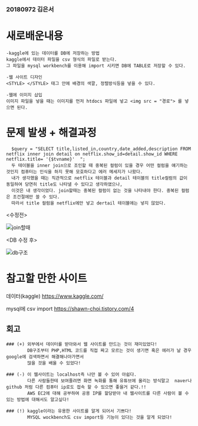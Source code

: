 ### 20180972 김은서

# 새로배운내용
```
-kaggle에 있는 데이터를 DB에 저장하는 방법
kaggle에서 데이터 파일을 csv 형식의 파일로 받는다.
그 파일을 mysql workbench를 이용해 import 시키면 DB에 TABLE로 저장할 수 있다.

-웹 사이트 디자인
<STYLE> </STYLE> 태그 안에 배경의 색깔, 정렬방식등을 넣을 수 있다. 

-웹에 이미지 삽입
이미지 파일을 넣을 때는 이미지를 먼저 htdocs 파일에 넣고 <img src = "경로"> 를 넣으면 된다.
```

# 문제 발생 + 해결과정
```
  $query = "SELECT title,listed_in,country,date_added,description FROM netflix inner join detail on netflix.show_id=detail.show_id WHERE netflix.title= '{$tvname}'  "; 
  두 테이블을 inner join으로 조인할 때 중복된 컬럼이 있을 경우 어떤 컬럼을 얘기하는 것인지 컴퓨터는 인식을 하지 못해 모호하다고 에러 메세지가 나왔다.
  내가 생각했을 때는 직관적으로 netflix 테이블과 detail 테이블의 title컬럼의 값이 동일하여 당연히 title도 나타낼 수 있다고 생각하였으나, 
  이것은 내 생각이었다. join할때는 중복된 컬럼이 없는 것을 나타내야 한다. 중복된 컬럼은 조건절에만 쓸 수 있다. 
  따라서 title 컬럼을 netflix에만 넣고 dertail 테이블에는 넣지 않았다. 
```
<수정전>

![join할때](https://user-images.githubusercontent.com/70589857/97781562-b3950480-1bcf-11eb-9239-e7334971efcb.png)

<DB 수정 후>

![db구조](https://user-images.githubusercontent.com/70589857/97781728-a9bfd100-1bd0-11eb-88f0-89f47cea216e.PNG)

# 참고할 만한 사이트
데이터(kaggle)
https://www.kaggle.com/

mysql에 csv import 
https://shawn-choi.tistory.com/4

## 회고
```
### (+) 외부에서 데이터를 받아와서 웹 사이트를 만드는 것이 재미있었다! 
        DB구조부터 PHP,HTML 코드를 직접 짜고 모르는 것이 생기면 혹은 에러가 날 경우 google에 검색하면서 해결해나아가면서
        많을 것을 배울 수 있었다!

### (-) 이 웹사이트는 localhost즉 나만 볼 수 있어 아쉽다.
        다른 사람들한테 보여줄려면 화면 녹화를 통해 유튜브에 올리는 방식말고  naver나 github 처럼 다른 컴퓨터 ip로도 접속 할 수 있으면 좋을거 같다.!! 
        AWS EC2에 대해 공부하여 공용 IP를 할당받아 내 웹사이트를 다른 사람이 볼 수 있는 방법에 대해서도 알고싶다! 

### (!) kaggle이라는 유용한 사이트를 알게 되어서 기쁘다! 
        MYSQL wockbench도 csv import등 기능이 있다는 것을 알게 되었다! 
```


